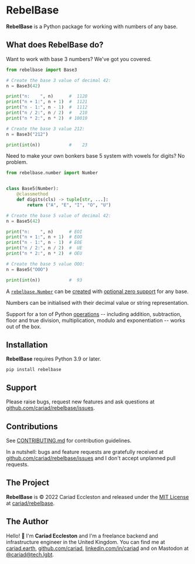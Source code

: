 # RebelBase

**RebelBase** is a Python package for working with numbers of any base.

## What does RebelBase do?

Want to work with base 3 numbers? We've got you covered.

```python
from rebelbase import Base3

# Create the base 3 value of decimal 42:
n = Base3(42)

print("n:    ", n)      #  1120
print("n + 1:", n + 1)  #  1121
print("n - 1:", n - 1)  #  1112
print("n / 2:", n / 2)  #   210
print("n * 2:", n * 2)  # 10010

# Create the base 3 value 212:
n = Base3("212")

print(int(n))           #    23
```

Need to make your own bonkers base 5 system with vowels for digits? No problem.

```python
from rebelbase.number import Number


class Base5(Number):
    @classmethod
    def digits(cls) -> tuple[str, ...]:
        return ("A", "E", "I", "O", "U")

# Create the base 5 value of decimal 42:
n = Base5(42)

print("n:    ", n)      # EOI
print("n + 1:", n + 1)  # EOO
print("n - 1:", n - 1)  # EOE
print("n / 2:", n / 2)  #  UE
print("n * 2:", n * 2)  # OEU

# Create the base 5 value OOO:
n = Base5("OOO")

print(int(n))           #  93
```

A [`rebelbase.Number`](https://rebelbase.dev/number/) can be [created](https://rebelbase.dev/create/) with [optional zero support](https://rebelbase.dev/optional-zero/) for any base.

Numbers can be initialised with their decimal value or string representation.

Support for a ton of Python [operations](https://rebelbase.dev/number/#math-operations) -- including addition, subtraction, floor and true division, multiplication, modulo and exponentiation -- works out of the box.

## Installation

**RebelBase** requires Python 3.9 or later.

```console
pip install rebelbase
```

## Support

Please raise bugs, request new features and ask questions at [github.com/cariad/rebelbase/issues](https://github.com/cariad/rebelbase/issues).

## Contributions

See [CONTRIBUTING.md](https://github.com/cariad/rebelbase/blob/main/CONTRIBUTING.md) for contribution guidelines.

In a nutshell: bugs and feature requests are gratefully received at [github.com/cariad/rebelbase/issues](https://github.com/cariad/rebelbase/issues) and I don't accept unplanned pull requests.

## The Project

**RebelBase** is &copy; 2022 Cariad Eccleston and released under the [MIT License](https://github.com/cariad/rebelbase/blob/main/LICENSE) at [cariad/rebelbase](https://github.com/cariad/rebelbase).

## The Author

Hello! 👋 I'm **Cariad Eccleston** and I'm a freelance backend and infrastructure engineer in the United Kingdom. You can find me at [cariad.earth](https://cariad.earth), [github.com/cariad](https://github.com/cariad), [linkedin.com/in/cariad](https://linkedin.com/in/cariad) and on Mastodon at [@cariad@tech.lgbt](https://tech.lgbt/@cariad).
